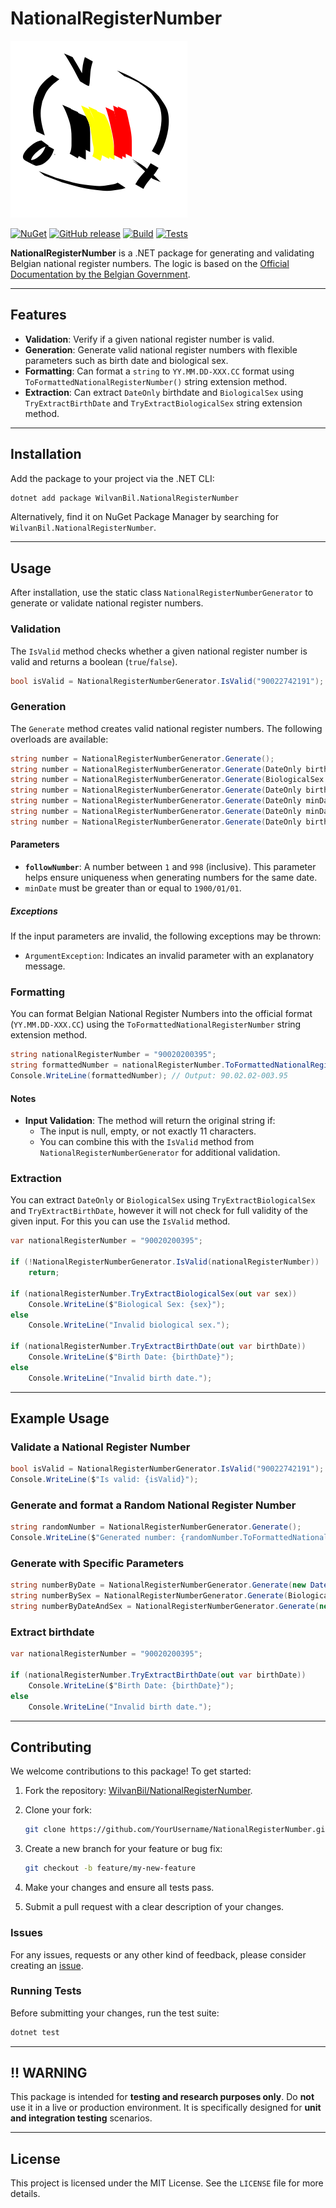 
# NationalRegisterNumber

![Package Icon](./WilvanBil.NationalRegisterNumber/images/icon.png)

[![NuGet](https://img.shields.io/nuget/v/WilvanBil.NationalRegisterNumber.svg)](https://www.nuget.org/packages/WilvanBil.NationalRegisterNumber)
[![GitHub release](https://img.shields.io/github/v/release/WilvanBil/WilvanBil.NationalRegisterNumber)](https://github.com/WilvanBil/WilvanBil.NationalRegisterNumber/releases)
[![Build](https://github.com/WilvanBil/WilvanBil.NationalRegisterNumber/actions/workflows/NugetPush.yml/badge.svg)](https://github.com/WilvanBil/WilvanBil.NationalRegisterNumber/actions)
[![Tests](https://github.com/WilvanBil/WilvanBil.NationalRegisterNumber/actions/workflows/tests.yml/badge.svg)](https://github.com/WilvanBil/WilvanBil.NationalRegisterNumber/actions)

**NationalRegisterNumber** is a .NET package for generating and validating Belgian national register numbers. The logic is based on the [Official Documentation by the Belgian Government](https://www.ibz.rrn.fgov.be/fileadmin/user_upload/nl/rr/instructies/IT-lijst/IT000_Rijksregisternummer.pdf).

---

## Features

- **Validation**: Verify if a given national register number is valid.
- **Generation**: Generate valid national register numbers with flexible parameters such as birth date and biological sex.
- **Formatting**: Can format a `string` to `YY.MM.DD-XXX.CC` format using `ToFormattedNationalRegisterNumber()` string extension method.
- **Extraction**: Can extract `DateOnly` birthdate and `BiologicalSex` using `TryExtractBirthDate` and `TryExtractBiologicalSex` string extension method.

---

## Installation

Add the package to your project via the .NET CLI:

```bash
dotnet add package WilvanBil.NationalRegisterNumber
```

Alternatively, find it on NuGet Package Manager by searching for `WilvanBil.NationalRegisterNumber`.

---

## Usage

After installation, use the static class `NationalRegisterNumberGenerator` to generate or validate national register numbers.

### **Validation**

The `IsValid` method checks whether a given national register number is valid and returns a boolean (`true`/`false`).

```csharp
bool isValid = NationalRegisterNumberGenerator.IsValid("90022742191");
```

### **Generation**

The `Generate` method creates valid national register numbers. The following overloads are available:

```csharp
string number = NationalRegisterNumberGenerator.Generate();
string number = NationalRegisterNumberGenerator.Generate(DateOnly birthDate);
string number = NationalRegisterNumberGenerator.Generate(BiologicalSex sex);
string number = NationalRegisterNumberGenerator.Generate(DateOnly birthDate, BiologicalSex sex);
string number = NationalRegisterNumberGenerator.Generate(DateOnly minDate, DateOnly maxDate);
string number = NationalRegisterNumberGenerator.Generate(DateOnly minDate, DateOnly maxDate, BiologicalSex sex);
string number = NationalRegisterNumberGenerator.Generate(DateOnly birthDate, int followNumber);
```

#### **Parameters**

- **`followNumber`**: A number between `1` and `998` (inclusive). This parameter helps ensure uniqueness when generating numbers for the same date.
- `minDate` must be greater than or equal to `1900/01/01`.

##### **Exceptions**

If the input parameters are invalid, the following exceptions may be thrown:

- `ArgumentException`: Indicates an invalid parameter with an explanatory message.

### **Formatting**

You can format Belgian National Register Numbers into the official format (`YY.MM.DD-XXX.CC`) using the `ToFormattedNationalRegisterNumber` string extension method.

```csharp
string nationalRegisterNumber = "90020200395";
string formattedNumber = nationalRegisterNumber.ToFormattedNationalRegisterNumber();
Console.WriteLine(formattedNumber); // Output: 90.02.02-003.95
```

#### Notes

- **Input Validation**: The method will return the original string if:
  - The input is null, empty, or not exactly 11 characters.
  - You can combine this with the `IsValid` method from `NationalRegisterNumberGenerator` for additional validation.

### **Extraction**

You can extract `DateOnly` or `BiologicalSex` using `TryExtractBiologicalSex` and `TryExtractBirthDate`, however it will not check for full validity of the given input.
For this you can use the `IsValid` method.

```csharp
var nationalRegisterNumber = "90020200395";

if (!NationalRegisterNumberGenerator.IsValid(nationalRegisterNumber))
    return;

if (nationalRegisterNumber.TryExtractBiologicalSex(out var sex))
    Console.WriteLine($"Biological Sex: {sex}"); 
else
    Console.WriteLine("Invalid biological sex.");

if (nationalRegisterNumber.TryExtractBirthDate(out var birthDate))
    Console.WriteLine($"Birth Date: {birthDate}"); 
else
    Console.WriteLine("Invalid birth date.");

```

---

## Example Usage

### Validate a National Register Number

```csharp
bool isValid = NationalRegisterNumberGenerator.IsValid("90022742191");
Console.WriteLine($"Is valid: {isValid}");
```

### Generate and format a Random National Register Number

```csharp
string randomNumber = NationalRegisterNumberGenerator.Generate();
Console.WriteLine($"Generated number: {randomNumber.ToFormattedNationalRegisterNumber()}");
```

### Generate with Specific Parameters

```csharp
string numberByDate = NationalRegisterNumberGenerator.Generate(new DateOnly(1990, 1, 1));
string numberBySex = NationalRegisterNumberGenerator.Generate(BiologicalSex.Male);
string numberByDateAndSex = NationalRegisterNumberGenerator.Generate(new DateOnly(1990, 1, 1), BiologicalSex.Female);
```

### Extract birthdate

```csharp
var nationalRegisterNumber = "90020200395";

if (nationalRegisterNumber.TryExtractBirthDate(out var birthDate))
    Console.WriteLine($"Birth Date: {birthDate}"); 
else
    Console.WriteLine("Invalid birth date.");

```

---

## Contributing

We welcome contributions to this package! To get started:

1. Fork the repository: [WilvanBil/NationalRegisterNumber](https://github.com/WilvanBil/NationalRegisterNumber).
2. Clone your fork:

   ```bash
   git clone https://github.com/YourUsername/NationalRegisterNumber.git
   ```

3. Create a new branch for your feature or bug fix:

   ```bash
   git checkout -b feature/my-new-feature
   ```

4. Make your changes and ensure all tests pass.
5. Submit a pull request with a clear description of your changes.

### Issues

For any issues, requests or any other kind of feedback, please consider creating an [issue](https://github.com/WilvanBil/WilvanBil.NationalRegisterNumber/issues/new?template=Blank+issue).

### Running Tests

Before submitting your changes, run the test suite:

```bash
dotnet test
```

---

## !! WARNING

This package is intended for **testing and research purposes only**. Do **not** use it in a live or production environment. It is specifically designed for **unit and integration testing** scenarios.

---

## License

This project is licensed under the MIT License. See the `LICENSE` file for more details.
